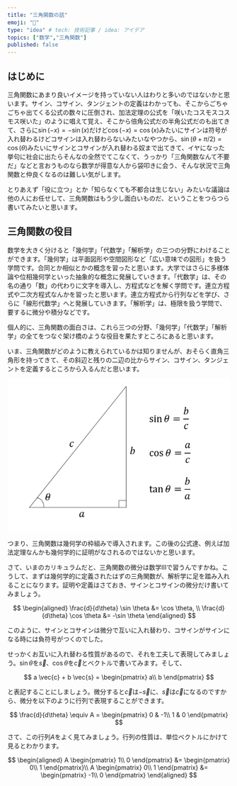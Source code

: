 ```yaml
---
title: "三角関数の話"
emoji: "🤖"
type: "idea" # tech: 技術記事 / idea: アイデア
topics: ["数学","三角関数"]
published: false
---
```


## はじめに

三角関数にあまり良いイメージを持っていない人はわりと多いのではないかと思います。サイン、コサイン、タンジェントの定義はわかっても、そこからごちゃごちゃ出てくる公式の数々に圧倒され、加法定理の公式を「咲いたコスモスコスモス咲いた」のように唱えて覚え、そこから倍角公式だの半角公式だのも出てきて、さらに$\sin(-x)=-\sin(x)$だけど$\cos(-x)=\cos(x)$みたいにサインは符号が入れ替わるけどコサインは入れ替わらないみたいなやつから、$\sin(\theta + \pi/2) = \cos(\theta)$みたいにサインとコサインが入れ替わる奴まで出てきて、イヤになった挙句に社会に出たらそんなの全然でてこなくて、うっかり「三角関数なんて不要だ」などと言おうものなら数学が得意な人から袋叩きに会う、そんな状況で三角関数と仲良くなるのは難しい気がします。

とりあえず「役に立つ」とか「知らなくても不都合は生じない」みたいな議論は他の人にお任せして、三角関数はもう少し面白いものだ、ということをつらつら書いてみたいと思います。

## 三角関数の役目

数学を大きく分けると「幾何学」「代数学」「解析学」の三つの分野にわけることができます。「幾何学」は平面図形や空間図形など「広い意味での図形」を扱う学問です。合同とか相似とかの概念を習ったと思います。大学ではさらに多様体論や位相幾何学といった抽象的な概念に発展していきます。「代数学」は、その名の通り「数」の代わりに文字を導入し、方程式などを解く学問です。連立方程式や二次方程式なんかを習ったと思います。連立方程式から行列などを学び、さらに「線形代数学」へと発展していきます。「解析学」は、極限を扱う学問で、要するに微分や積分などです。

個人的に、三角関数の面白さは、これら三つの分野、「幾何学」「代数学」「解析学」の全てをつなぐ架け橋のような役目を果たすところにあると思います。

いま、三角関数がどのように教えられているかは知りませんが、おそらく直角三角形を持ってきて、その斜辺と残りの二辺の比からサイン、コサイン、タンジェントを定義するところから入るんだと思います。

![def](trigonometric_function/def.png)

つまり、三角関数は幾何学の枠組みで導入されます。この後の公式達、例えば加法定理なんかも幾何学的に証明がなされるのではないかと思います。

さて、いまのカリキュラムだと、三角関数の微分は数学IIIで習うんですかね。こうして、まずは幾何学的に定義されたはずの三角関数が、解析学に足を踏み入れることになります。証明や定義はさておき、サインとコサインの微分だけ書いてみましょう。

$$
\begin{aligned}
\frac{d}{d\theta} \sin \theta &= \cos \theta, \\
\frac{d}{d\theta} \cos \theta &= -\sin \theta
\end{aligned}
$$

このように、サインとコサインは微分で互いに入れ替わり、コサインがサインになる時には負符号がつくのでした。

せっかくお互いに入れ替わる性質があるので、それを工夫して表現してみましょう。$\sin \theta$を$\vec{s}$、$\cos \theta$を$\vec{c}$とベクトルで書いてみます。そして、

$$
a \vec{c} + b \vec{s} = 
\begin{pmatrix}
a\\
b
\end{pmatrix}
$$

と表記することにしましょう。微分すると$\vec{c}$は$-\vec{s}$に、$\vec{s}$は$\vec{c}$になるのですから、微分を以下のように行列で表現することができます。

$$
\frac{d}{d\theta} \equiv A = 
\begin{pmatrix}
0 & -1\\
1 & 0 
\end{pmatrix}
$$

さて、この行列$A$をよく見てみましょう。行列の性質は、単位ベクトルにかけて見るとわかります。

$$
\begin{aligned}
A
\begin{pmatrix}
1\\
0 
\end{pmatrix}
&=
\begin{pmatrix}
0\\
1 
\end{pmatrix}\\
A
\begin{pmatrix}
0\\
1 
\end{pmatrix}
&=
\begin{pmatrix}
-1\\
0
\end{pmatrix}
\end{aligned}
$$
